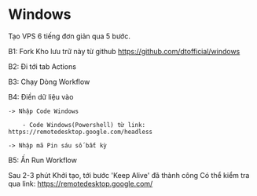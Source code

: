 # Windows

Tạo VPS 6 tiếng đơn giản qua 5 bước.

B1: Fork Kho lưu trữ này từ github https://github.com/dtofficial/windows

B2: Đi tới tab Actions

B3: Chạy Dòng Workflow

B4: Điền dữ liệu vào

	-> Nhập Code Windows

		- Code Windows(Powershell) từ link: https://remotedesktop.google.com/headless

	-> Nhập mã Pin sáu số bất kỳ

B5: Ấn Run Workflow

Sau 2-3 phút Khởi tạo, tới bước 'Keep Alive' đã thành công
Có thể kiểm tra qua link: https://remotedesktop.google.com/
